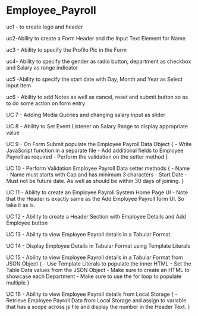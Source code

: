 # Employee_Payroll

uc1 - to create logo and header

uc2-Ability to create a Form Header and the Input Text Element for Name

uc3 - Ability to specify the Profile Pic in the Form

uc4- Ability to specify the gender as radio button, department as checkbox and Salary as range indicator

uc5 -Ability to specify the start date with Day, Month and Year as Select Input Item

uc6 - Ability to add Notes as well as cancel, reset and submit button so as to do some action on form entry

UC 7 - Adding Media Queries and changing salary input as slider

UC 8 - Ability to Set Event Listener on Salary Range to display appropriate value

UC 9 - On Form Submit populate the Employee Payroll Data Object { - Write JavaScript function in a separate file - Add additional fields to Employee Payroll as required - Perform the validation on the setter method } 

UC 10 - Perform Validation Employee Payroll Data setter methods { - Name - Name must starts with Cap and has minimum 3 characters - Start Date - Must not be future date. As well as should be within 30 days of joining. }

UC 11 - Ability to create an Employee Payroll System Home Page UI - Note that the Header is exactly same as the Add Employee Payroll form UI. So take it as is.

UC 12 - Ability to create a Header Section with Employee Details and Add Employee button

UC 13 - Ability to view Employee Payroll details in a Tabular Format.

UC 14 - Display Employee Details in Tabular Format using Template Literals

UC 15 - Ability to view Employee Payroll details in a Tabular Format from JSON Object { - Use Template Literals to populate the inner HTML - Set the Table Data values from the JSON Object - Make sure to create an HTML to showcase each Department - Make sure to use the for loop to populate multiple }

UC 16 - Ability to view Employee Payroll details from Local Storage { - Retrieve Employee Payroll Data from Local Storage and assign to variable that has a scope across js file and display the number in the Header Text. }
